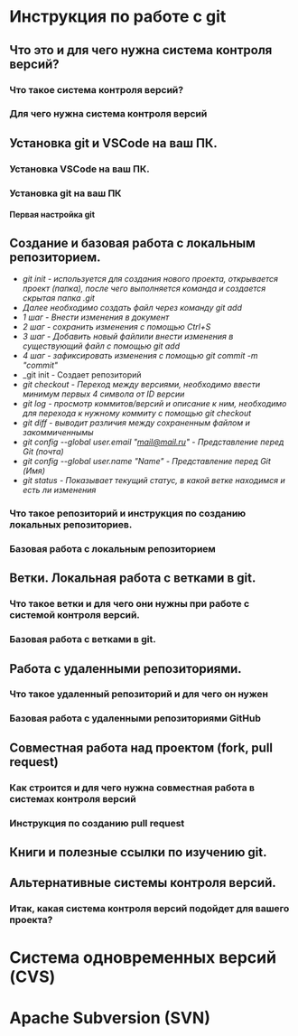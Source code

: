 # Инструкция по работе с git

## Что это и для чего нужна система контроля версий?

### Что такое система контроля версий?

### Для чего нужна система контроля версий

## Установка git и VSCode на ваш ПК.

### Установка VSCode на ваш ПК.

### Установка git на ваш ПК

#### Первая настройка git

## Создание и базовая работа с локальным репозиторием.
* _git init - используется для создания нового проекта, открывается проект (папка), после чего выполняется команда и создается скрытая папка .git_
* _Далее необходимо создать файл через команду git add_
* _1 шаг - Внести изменения в документ_
* _2 шаг - сохранить изменения с помощью Ctrl+S_
* _3 шаг - Добавить новый файлили внести изменения в существующий файл с помощью git add_
* _4 шаг - зафиксировать изменения с помощью git commit -m "commit"_
* _git init - Создает репозиторий
* _git checkout - Переход между версиями, необходимо ввести минимум первых 4 символа от ID версии_ 
* _git log - просмотр коммитов/версий и описание к ним, необходимо для перехода к нужному коммиту с помощью git checkout_
* _git diff - выводит различия между сохраненным файлом и закоммиченнымы_
* _git config --global user.email "mail@mail.ru" - Представление перед Git (почта)_
* _git config --global user.name "Name" - Представление перед Git (Имя)_
* _git status - Показывает текущий статус, в какой ветке находимся и есть ли изменения_

### Что такое репозиторий и инструкция по созданию локальных репозиториев.

### Базовая работа с локальным репозиторием

## Ветки. Локальная работа с ветками в git.

### Что такое ветки и для чего они нужны при работе с системой контроля версий.

### Базовая работа с ветками в git.

## Работа с удаленными репозиториями.

### Что такое удаленный репозиторий и для чего он нужен

### Базовая работа с удаленными репозиториями GitHub

## Совместная работа над проектом (fork, pull request)

### Как строится и для чего нужна совместная работа в системах контроля версий

### Инструкция по созданию pull request

## Книги и полезные ссылки по изучению git.

## Альтернативные системы контроля версий.

### Итак, какая система контроля версий подойдет для вашего проекта?

# Система одновременных версий (CVS)

# Apache Subversion (SVN)

